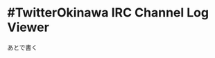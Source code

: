 #TwitterOkinawa IRC Channel Log Viewer
================================================================================

あとで書く
